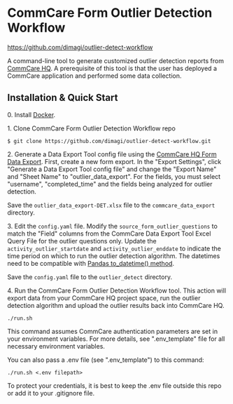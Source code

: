 CommCare Form Outlier Detection Workflow
===============

https://github.com/dimagi/outlier-detect-workflow

A command-line tool to generate customized outlier detection reports from [CommCare HQ](https://www.commcarehq.org). A prerequisite of this tool is that the user has deployed a CommCare application and performed some data collection.

Installation & Quick Start
--------------------------

0\. Install [Docker](https://docs.docker.com/engine/install/).

1\. Clone CommCare Form Outlier Detection Workflow repo

```
$ git clone https://github.com/dimagi/outlier-detect-workflow.git
```

2\. Generate a Data Export Tool config file using the [CommCare HQ Form Data Export](https://confluence.dimagi.com/display/commcarepublic/Form+Data+Export). First, create a new form export. In the "Export Settings", click "Generate a Data Export Tool config file" and change the "Export Name" and "Sheet Name" to "outlier_data_export".  For the fields, you must select "username", "completed_time" and the fields being analyzed for outlier detection.

Save the `outlier_data_export-DET.xlsx` file to the `commcare_data_export` directory.

3\. Edit the `config.yaml` file. Modify the `source_form_outlier_questions` to match the "Field" columns from the CommCare Data Export Tool Excel Query File for the outlier questions only. Update the `activity_outlier_startdate` and `activity_outlier_enddate` to indicate the time period on which to run the outlier detection algorithm. The datetimes need to be compatible with [Pandas to_datetime() method](https://pandas.pydata.org/docs/reference/api/pandas.to_datetime.html).

Save the `config.yaml` file to the `outlier_detect` directory.

4\. Run the CommCare Form Outlier Detection Workflow tool. This action will export data from your CommCare HQ project space, run the outlier detection algorithm and upload the outlier results back into CommCare HQ.

```
./run.sh
```

This command assumes CommCare authentication parameters are set in your environment variables. For more details, see ".env_template" file for all necessary environment variables.

You can also pass a .env file (see ".env_template") to this command:

```
./run.sh <.env filepath>
```

To protect your credentials, it is best to keep the .env file outside this repo or add it to your .gitignore file.


